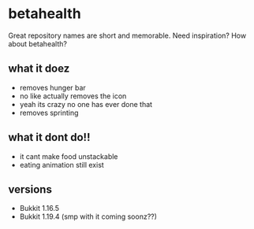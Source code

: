 # betahealth
Great repository names are short and memorable. Need inspiration? How about betahealth?
## what it doez
* removes hunger bar
* no like actually removes the icon
* yeah its crazy no one has ever done that
* removes sprinting
## what it dont do!!
* it cant make food unstackable
* eating animation still exist
## versions
* Bukkit 1.16.5
* Bukkit 1.19.4 (smp with it coming soonz??)
